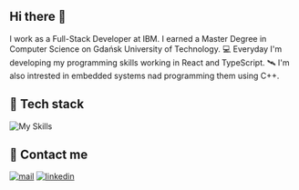 ## Hi there 👋
I work as a Full-Stack Developer at IBM. I earned a Master Degree in Computer Science on Gdańsk University of Technology. 💻 Everyday I'm developing my programming skills working in React and TypeScript. 🛰 I'm also intrested in embedded systems nad programming them using C++.

## 🧬 Tech stack
![My Skills](https://skillicons.dev/icons?i=react,nextjs,js,ts,html,css,sass,tailwind,sequelize,postgres,nodejs,docker,git,github,vscode,c,cpp,arduino&perline=9)

## 📲 Contact me
[![mail](https://img.shields.io/badge/Mail-005FF9?logo=maildotru&logoColor=fff&style=for-the-badge)](mailto:michal.pawlowski@ibm.com)
[![linkedin](https://img.shields.io/badge/linkedin-%230077B5.svg?&style=for-the-badge&logo=linkedin&logoColor=white)](https://www.linkedin.com/in/m-pawlowski/)
